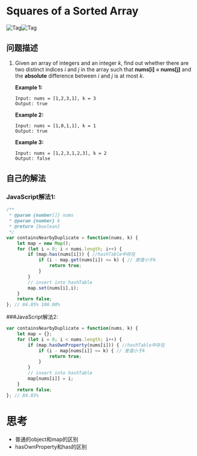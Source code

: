 # Squares of a Sorted Array

![Tag](https://img.shields.io/badge/Tag-Array-brightgreen)![Tag](https://img.shields.io/badge/Tag-HashTable-green)

## 问题描述

1. Given an array of integers and an integer *k*, find out whether there are two distinct indices *i* and *j* in the array such that **nums[i] = nums[j]** and the **absolute** difference between *i* and *j* is at most *k*.

   **Example 1:**

   ```
   Input: nums = [1,2,3,1], k = 3
   Output: true
   ```

   **Example 2:**

   ```
   Input: nums = [1,0,1,1], k = 1
   Output: true
   ```

   **Example 3:**

   ```
   Input: nums = [1,2,3,1,2,3], k = 2
   Output: false
   ```

## 自己的解法

### JavaScript解法1:

```js
/**
 * @param {number[]} nums
 * @param {number} k
 * @return {boolean}
 */
var containsNearbyDuplicate = function(nums, k) {
    let map = new Map();
    for (let i = 0; i < nums.length; i++) {
        if (map.has(nums[i])) { //hashTable中存在
            if (i - map.get(nums[i]) <= k) { // 差值小于k
                return true;
            }
        }
        // insert into hashTable
        map.set(nums[i],i);
    }
    return false;
}; // 84.85% 100.00%
```

###JavaScript解法2:

```js
var containsNearbyDuplicate = function(nums, k) {
    let map = {};
    for (let i = 0; i < nums.length; i++) {
        if (map.hasOwnProperty(nums[i])) { //hashTable中存在
            if (i - map[nums[i]] <= k) { // 差值小于k
                return true;
            }
        }
        // insert into hashTable
        map[nums[i]] = i;
    }
    return false;
}; // 84.85%
```

# 思考

- 普通的object和map的区别
- hasOwnProperty和has的区别

